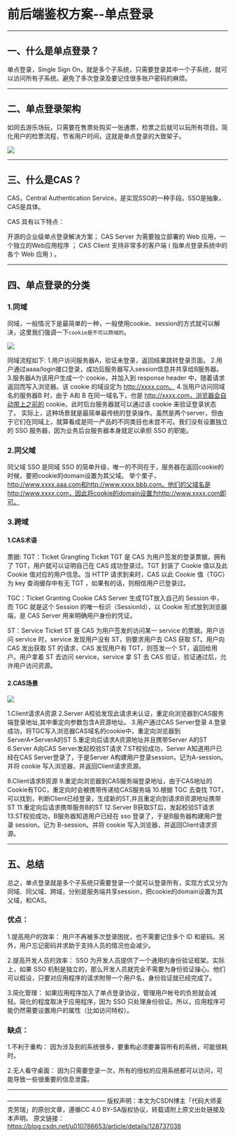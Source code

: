 # 前后端鉴权方案--单点登录

---

## 一、什么是单点登录？

单点登录，Single Sign On，就是多个子系统，只需要登录其中一个子系统，就可以访问所有子系统。避免了多次登录及要记住很多账户密码的麻烦。

---

## 二、单点登录架构

如同去游乐场玩，只需要在售票处购买一张通票，检票之后就可以玩所有项目。简化用户的检票流程，节省用户时间，这就是单点登录的大致架子。

![](/Users/tober/document/NOTE/github/notes/系统构建/前后端鉴权方案/单点登录雏形.png)

---

## 三、什么是CAS？

CAS，Central Authentication Service，是实现SSO的一种手段。SSO是抽象，CAS是具体。

CAS 具有以下特点：

开源的企业级单点登录解决方案；
CAS Server 为需要独立部署的 Web 应用，一个独立的Web应用程序 ；
CAS Client 支持非常多的客户端 ( 指单点登录系统中的各个 Web 应用 ) 。

---

## 四、单点登录的分类

### 1.同域

同域，一般情况下是最简单的一种，一般使用cookie、session的方式就可以解决，这里我们强调一下`cookie是不可以跨域的`。

![](/Users/tober/document/NOTE/github/notes/系统构建/前后端鉴权方案/同域下登录流程.png)

同域流程如下:
1.用户访问服务器A，验证未登录，返回结果跳转登录页面。
2.用户通过aaaa/login接口登录，成功后服务器写入session信息并共享给B服务器。
3.服务器A为该用户生成一个 cookie，并加入到 response header 中，随着请求返回而写入浏览器。该 cookie 的域设定为 http://xxxx.com。
4.当用户访问同域名的服务器B 时，由于 A和 B 在同一域名下，也是 http://xxxx.com，浏览器会自动带上之前的 cookie。此时后台服务器就可以通过该 cookie 来验证登录状态了。
实际上，这种场景就是最简单最传统的登录操作。虽然是两个server，但由于它们在同域上，就算看成是同一产品的不同类目也未尝不可。我们没有设置独立的 SSO 服务器，因为业务后台服务器本身就足以承担 SSO 的职能。

### 2.同父域

同父域 SSO 是同域 SSO 的简单升级，唯一的不同在于，服务器在返回cookie的时候，要把cookie的domain设置为其父域。
举个栗子，http://www.xxxx.aaa.com和http://www.xxxx.bbb.com。他们的父域名是http://www.xxxx.com，因此将cookie的domain设置为http://www.xxxx.com即可。

### 3.跨域

#### 1.CAS术语

票据:
TGT：Ticket Grangting Ticket
TGT 是 CAS 为用户签发的登录票据，拥有了 TGT，用户就可以证明自己在 CAS 成功登录过。TGT 封装了 Cookie 值以及此 Cookie 值对应的用户信息。当 HTTP 请求到来时，CAS 以此 Cookie 值（TGC）为 key 查询缓存中有无 TGT ，如果有的话，则相信用户已登录过。

TGC：Ticket Granting Cookie
CAS Server 生成TGT放入自己的 Session 中，而 TGC 就是这个 Session 的唯一标识（SessionId），以 Cookie 形式放到浏览器端，是 CAS Server 用来明确用户身份的凭证。

ST：Service Ticket
ST 是 CAS 为用户签发的访问某一 service 的票据。用户访问 service 时，service 发现用户没有 ST，则要求用户去 CAS 获取 ST。用户向 CAS 发出获取 ST 的请求，CAS 发现用户有 TGT，则签发一个 ST，返回给用户。用户拿着 ST 去访问 service，service 拿 ST 去 CAS 验证，验证通过后，允许用户访问资源。

#### 2.CAS场景

![](/Users/tober/document/NOTE/github/notes/系统构建/前后端鉴权方案/跨域下的登录流程.png)

1.Client请求A资源
2.Server A校验发现此请求未认证，重定向浏览器到CAS服务端登录地址,其中重定向参数包含A资源地址。
3.用户通过CAS Server登录
4.登录成功，将TGC写入浏览器CAS域名的cookie中，重定向浏览器到ServerA+ServerA的ST
5.重定向后请求A资源地址并且携带Server A的ST
6.Server A向CAS Server发起校验ST请求
7.ST校验成功，Server A知道用户已经在CAS Server登录了，于是Server A构建用户登录session，记为A-session。并将 cookie 写入浏览器，并返回Client请求资源。

8.Client请求B资源
9.重定向浏览器到CAS服务端登录地址，由于CAS地址的Cookie有TGC，重定向时会被携带传递给CAS服务端
10.根据 TGC 去查找 TGT，可以找到，判断Client已经登录，生成新的ST,并且重定向到请求B资源地址携带ST
11.重定向后请求携带服务B的ST
12.Server B获取ST后，发起校验ST请求
13.ST校验成功，B服务器知道用户已经在 sso 登录了，于是B服务器构建用户登录 session，记为 B-session。并将 cookie 写入浏览器，并返回Client请求资源。

---

## 五、总结

总之，单点登录就是多个子系统只需要登录一个就可以登录所有，实现方式又分为同域、同父域、跨域，分别是服务端共享session，把cookie的domain设置为其父域，和CAS。

### 优点：

1.提高用户的效率：
用户不再被多次登录困扰，也不需要记住多个 ID 和密码。另外，用户忘记密码并求助于支持人员的情况也会减少。

2.提高开发人员的效率：
SSO 为开发人员提供了一个通用的身份验证框架。实际上，如果 SSO 机制是独立的，那么开发人员就完全不需要为身份验证操心。他们可以假设，只要对应用程序的请求附带一个用户名，身份验证就已经完成了。

3.简化管理：
如果应用程序加入了单点登录协议，管理用户帐号的负担就会减轻。简化的程度取决于应用程序，因为 SSO 只处理身份验证。所以，应用程序可能仍然需要设置用户的属性（比如访问特权）。

### 缺点：

1.不利于重构：
因为涉及到的系统很多，要重构必须要兼容所有的系统，可能很耗时。

2.无人看守桌面：
因为只需要登录一次，所有的授权的应用系统都可以访问，可能导致一些很重要的信息泄露。

---

————————————————
版权声明：本文为CSDN博主「代码大师麦克劳瑞」的原创文章，遵循CC 4.0 BY-SA版权协议，转载请附上原文出处链接及本声明。
原文链接：https://blog.csdn.net/u010786653/article/details/128737038

